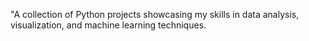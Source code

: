 "A collection of Python projects showcasing my skills in data analysis, visualization, and machine learning techniques.
